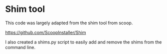 Shim tool
=========

This code was largely adapted from the shim tool from scoop.

https://github.com/ScoopInstaller/Shim

I also created a shims.py script to easily add and remove the shims from the command line.
